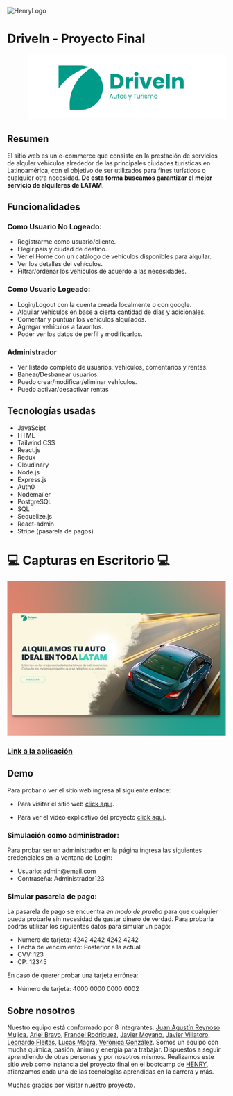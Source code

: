 ![HenryLogo](https://d31uz8lwfmyn8g.cloudfront.net/Assets/logo-henry-white-lg.png)

# DriveIn - Proyecto Final

<p align="right">
  <img height="150" src="./client/src/images/LogoVerde.png" />
</p>

## Resumen

El sitio web es un e-commerce que consiste en la prestación de servicios  de alquler vehículos alrededor de las principales ciudades turísticas en Latinoamérica, con el objetivo de ser utilizados para fines turísticos o cualquier otra necesidad. **De esta forma buscamos garantizar el mejor servicio de alquileres de LATAM**.

## Funcionalidades

### Como Usuario No Logeado:

-   Registrarme como usuario/cliente.
-   Elegir país y ciudad de destino.
-   Ver el Home con un catálogo de vehículos disponibles para alquilar.
-   Ver los detalles del vehículos.
-   Filtrar/ordenar los vehículos de acuerdo a las necesidades.


### Como Usuario Logeado:

-   Login/Logout con la cuenta creada localmente o con google.
-   Alquilar vehículos en base a cierta cantidad de días y adicionales.
-   Comentar y puntuar los vehículos alquilados.
-   Agregar vehículos a favoritos.
-   Poder ver los datos de perfil y modificarlos.


### Administrador

-   Ver listado completo de usuarios, vehículos, comentarios y rentas.
-   Banear/Desbanear usuarios.
-   Puedo crear/modificar/eliminar vehículos.
-   Puedo activar/desactivar rentas


## Tecnologías usadas

-   JavaScipt
-   HTML
-   Tailwind CSS
-   React.js
-   Redux
-   Cloudinary
-   Node.js
-   Express.js
-   Auth0
-   Nodemailer
-   PostgreSQL
-   SQL
-   Sequelize.js
-   React-admin
-   Stripe (pasarela de pagos)

# 💻 Capturas en Escritorio 💻

<p align="right">
  <img  src="./client/src/images/DriveInHome.jpeg" />
</p>

### <a href="https://drivein.vercel.app/">Link a la aplicación</a>

## Demo

Para probar o ver el sitio web ingresa al siguiente enlace:

-   Para visitar el sitio web [click aquí](https://drivein.vercel.app/).

-   Para ver el video explicativo del proyecto [click aquí](#).

### Simulación como administrador:

Para probar ser un administrador en la página ingresa las siguientes credenciales en la ventana de Login:

-   Usuario: admin@email.com
-   Contraseña: Administrador123

### Simular pasarela de pago:

La pasarela de pago se encuentra _en modo de prueba_ para que cualquier pueda probarle sin necesidad de gastar dinero de verdad.
Para probarla podrás utilizar los siguientes datos para simular un pago:

-   Numero de tarjeta: 4242 4242 4242 4242
-   Fecha de vencimiento: Posterior a la actual
-   CVV: 123
-   CP: 12345

En caso de querer probar una tarjeta errónea:

-   Número de tarjeta: 4000 0000 0000 0002

## Sobre nosotros

Nuestro equipo está conformado por 8 integrantes: [Juan Agustín Reynoso Mujica](https://github.com/jagustinrm), [Ariel Bravo](https://github.com/arielbg00), [Frandel Rodriguez](https://github.com/Naotari), [Javier Moyano](https://github.com/Javymoyano), [Javier Villatoro](https://github.com/Javillat), [Leonardo Fleitas](https://github.com/abfleitas), [Lucas Magra](https://github.com/luqasmagra), [Verónica González](https://github.com/verojuy). Somos un equipo con mucha química, pasión, ánimo y energía para trabajar. Dispuestos a seguir aprendiendo de otras personas y por nosotros mismos. Realizamos este sitio web como instancia del proyecto final en el bootcamp de [HENRY](https://www.soyhenry.com), afianzamos cada una de las tecnologías aprendidas en la carrera y más.

Muchas gracias por visitar nuestro proyecto.